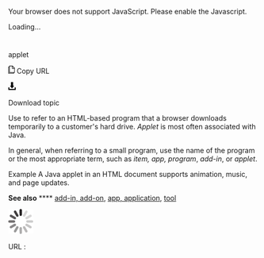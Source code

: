 Your browser does not support JavaScript. Please enable the Javascript.

Loading...

# 

applet

![Copy URL](media/applet/Copy.png)
Copy URL

![Download](media/applet/Download.png)

Download topic

Use to refer to an HTML-based program that a browser downloads temporarily to a customer's hard drive. *Applet* is most often associated with Java.

In general, when referring to a small program, use the name of the program or the most appropriate term, such as *item, app,* *program*, *add-in*, or *applet*.

Example A Java applet in an HTML document supports animation, music, and page updates.

**See also** **** [
add-in, add-on](https://worldready.cloudapp.net/Styleguide/Read?id=2700&topicid=28773),
[app](https://worldready.cloudapp.net/Styleguide/Read?id=2700&topicid=32507)[, application](https://worldready.cloudapp.net/Styleguide/Read?id=2700&topicid=32507),
[tool](https://worldready.cloudapp.net/Styleguide/Read?id=2700&topicid=32532)

![In progress](media/applet/activity-large.gif)

URL :
